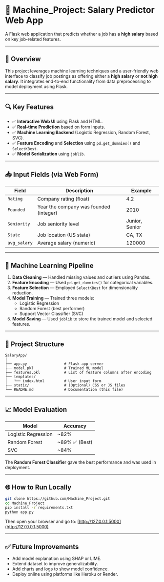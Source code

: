 # 💼 Machine_Project: Salary Predictor Web App

A Flask web application that predicts whether a job has a **high salary** based on key job-related features.

---

## 🚀 Overview

This project leverages machine learning techniques and a user-friendly web interface to classify job postings as offering either a **high salary** or **not high salary**. It integrates end-to-end functionality from data preprocessing to model deployment using Flask.

---

## 🔍 Key Features

- ✅ **Interactive Web UI** using Flask and HTML.
- ✅ **Real-time Prediction** based on form inputs.
- ✅ **Machine Learning Backend** (Logistic Regression, Random Forest, SVC).
- ✅ **Feature Encoding** and **Selection** using `pd.get_dummies()` and `SelectKBest`.
- ✅ **Model Serialization** using `joblib`.

---

## 📥 Input Fields (via Web Form)

| Field         | Description                            | Example       |
|---------------|----------------------------------------|---------------|
| `Rating`      | Company rating (float)                 | 4.2           |
| `Founded`     | Year the company was founded (integer) | 2010          |
| `Seniority`   | Job seniority level                    | Junior, Senior|
| `State`       | Job location (US state)                | CA, TX        |
| `avg_salary`  | Average salary (numeric)               | 120000        |

---

## 🧠 Machine Learning Pipeline

1. **Data Cleaning** — Handled missing values and outliers using Pandas.
2. **Feature Encoding** — Used `pd.get_dummies()` for categorical variables.
3. **Feature Selection** — Employed `SelectKBest` for dimensionality reduction.
4. **Model Training** — Trained three models:
   - Logistic Regression
   - Random Forest (best performer)
   - Support Vector Classifier (SVC)
5. **Model Saving** — Used `joblib` to store the trained model and selected features.

---

## 📁 Project Structure

```
SalaryApp/
│
├── app.py                 # Flask app server
├── model.pkl              # Trained ML model
├── features.pkl           # List of feature columns after encoding
├── templates/
│   └── index.html         # User input form
├── static/                # (Optional) CSS or JS files
└── README.md              # Documentation (this file)
```

---

## 📈 Model Evaluation

| Model              | Accuracy |
|-------------------|----------|
| Logistic Regression | ~82%    |
| Random Forest       | ~89% ✅ (Best) |
| SVC                 | ~84%    |

The **Random Forest Classifier** gave the best performance and was used in deployment.

---

## 🌐 How to Run Locally

```bash
git clone https://github.com/Machine_Project.git
cd Machine_Project
pip install -r requirements.txt
python app.py
```

Then open your browser and go to: [http://127.0.0.1:5000](http://127.0.0.1:5000)

---

## ✅ Future Improvements

- Add model explanation using SHAP or LIME.
- Extend dataset to improve generalizability.
- Add charts and logs to show model confidence.
- Deploy online using platforms like Heroku or Render.
